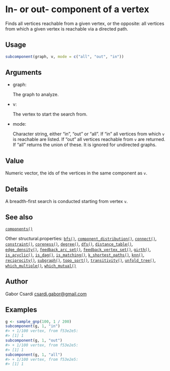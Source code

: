 # In- or out- component of a vertex

Finds all vertices reachable from a given vertex, or the opposite: all
vertices from which a given vertex is reachable via a directed path.

## Usage

``` r
subcomponent(graph, v, mode = c("all", "out", "in"))
```

## Arguments

- graph:

  The graph to analyze.

- v:

  The vertex to start the search from.

- mode:

  Character string, either “in”, “out” or “all”. If “in” all vertices
  from which `v` is reachable are listed. If “out” all vertices
  reachable from `v` are returned. If “all” returns the union of these.
  It is ignored for undirected graphs.

## Value

Numeric vector, the ids of the vertices in the same component as `v`.

## Details

A breadth-first search is conducted starting from vertex `v`.

## See also

[`components()`](https://r.igraph.org/reference/components.md)

Other structural.properties:
[`bfs()`](https://r.igraph.org/reference/bfs.md),
[`component_distribution()`](https://r.igraph.org/reference/components.md),
[`connect()`](https://r.igraph.org/reference/ego.md),
[`constraint()`](https://r.igraph.org/reference/constraint.md),
[`coreness()`](https://r.igraph.org/reference/coreness.md),
[`degree()`](https://r.igraph.org/reference/degree.md),
[`dfs()`](https://r.igraph.org/reference/dfs.md),
[`distance_table()`](https://r.igraph.org/reference/distances.md),
[`edge_density()`](https://r.igraph.org/reference/edge_density.md),
[`feedback_arc_set()`](https://r.igraph.org/reference/feedback_arc_set.md),
[`feedback_vertex_set()`](https://r.igraph.org/reference/feedback_vertex_set.md),
[`girth()`](https://r.igraph.org/reference/girth.md),
[`is_acyclic()`](https://r.igraph.org/reference/is_acyclic.md),
[`is_dag()`](https://r.igraph.org/reference/is_dag.md),
[`is_matching()`](https://r.igraph.org/reference/matching.md),
[`k_shortest_paths()`](https://r.igraph.org/reference/k_shortest_paths.md),
[`knn()`](https://r.igraph.org/reference/knn.md),
[`reciprocity()`](https://r.igraph.org/reference/reciprocity.md),
[`subgraph()`](https://r.igraph.org/reference/subgraph.md),
[`topo_sort()`](https://r.igraph.org/reference/topo_sort.md),
[`transitivity()`](https://r.igraph.org/reference/transitivity.md),
[`unfold_tree()`](https://r.igraph.org/reference/unfold_tree.md),
[`which_multiple()`](https://r.igraph.org/reference/which_multiple.md),
[`which_mutual()`](https://r.igraph.org/reference/which_mutual.md)

## Author

Gabor Csardi <csardi.gabor@gmail.com>

## Examples

``` r
g <- sample_gnp(100, 1 / 200)
subcomponent(g, 1, "in")
#> + 1/100 vertex, from f53e2e5:
#> [1] 1
subcomponent(g, 1, "out")
#> + 1/100 vertex, from f53e2e5:
#> [1] 1
subcomponent(g, 1, "all")
#> + 1/100 vertex, from f53e2e5:
#> [1] 1
```
